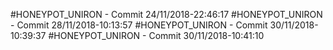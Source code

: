 #HONEYPOT_UNIRON - Commit 24/11/2018-22:46:17
#HONEYPOT_UNIRON - Commit 28/11/2018-10:13:57
#HONEYPOT_UNIRON - Commit 30/11/2018-10:39:37
#HONEYPOT_UNIRON - Commit 30/11/2018-10:41:10
